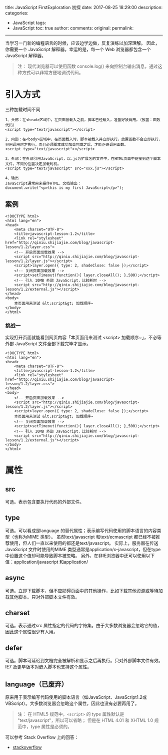 title: JavaScript FirstExploration 初探
date: 2017-08-25 18:29:00
description:
categories:
- JavaScript
tags:
- JavaScript
toc: true
author:
comments:
original:
permalink:
---
当学习一门新的编程语言的时候，应该边学边做，反复演练以加深理解。
因此，你需要一个 JavaScript 解释器。幸运的是，每一个 Web 浏览器都包含一个 JavaScript 解释器。
<!-- more -->

>注：
现代浏览器可以使用函数 console.log() 来向控制台输出消息，通过这种方式可以非常方便地调试代码。


# 引入方式
三种加载时间不同

```
1、头部：在<head>区域中，在页面被载入之前，脚本已经载入，准备好被调用。（放置：函数代码）
<script type="text/javascript"></script>

2、内部：在<body>区域中，在页面载入时，脚本被载入并立即执行。放置函数不会立即执行，只用调用时才执行，而且必须脚本成功加载完成之后，才能正确调用函数。
<script type="text/javascript"></script>

3、外部：在外部引用JavaScript，以.js为扩展名的文件中，在HTML页面中链接到这个脚本文件，不同的位置决定加载时机。
<script type="text/javascript" src="xxx.js"></script>

4、输出
JavaScript通常用来操作HTML，文档输出：
document.write("<p>this is my first JavaScript</p>");
```

## 案例
```
<!DOCTYPE html>
<html lang="en">
<head>
    <meta charset="UTF-8">
    <title>javascript-lesson-1.2</title>
    <link rel="stylesheet" href="http://qiniu.shijiajie.com/blog/javascript-lesson/1.2/layer.css">
    <!-- 开启页面加载效果 -->
    <script src="http://qiniu.shijiajie.com/blog/javascript-lesson/1.2/layer.js"></script>
    <script>layer.open({ type: 2, shadeClose: false });</script>
    <!-- 关闭页面加载效果 -->
    <script>setTimeout(function(){ layer.closeAll(); },500);</script>
    <!-- 引入 10MB 外部 JavaScript，比较耗时 -->
    <script src="http://qiniu.shijiajie.com/blog/javascript-lesson/1.2/external.js"></script>
</head>
<body>
    本页面用来测试 &lt;script&gt; 加载顺序~
</body>
</html>
```

### 挑战一
实现打开页面就能看到网页内容「本页面用来测试  &lt;script&gt;  加载顺序~」，不必等外部 JavaScript 文件全部下载完毕才显示。
```
<!DOCTYPE html>
<html lang="en">
<head>
    <meta charset="UTF-8">
    <title>javascript-lesson-1.2</title>
    <link rel="stylesheet" href="http://qiniu.shijiajie.com/blog/javascript-lesson/1.2/layer.css">
</head>
<body>
    <!-- 开启页面加载效果 -->
    <script src="http://qiniu.shijiajie.com/blog/javascript-lesson/1.2/layer.js"></script>
    <script>layer.open({ type: 2, shadeClose: false });</script>
    本页面用来测试 &lt;script&gt; 加载顺序~
    <!-- 关闭页面加载效果 -->
    <script>setTimeout(function(){ layer.closeAll(); },500);</script>
    <!-- 引入 10MB 外部 JavaScript，比较耗时 -->
    <script src="http://qiniu.shijiajie.com/blog/javascript-lesson/1.2/external.js"></script>
</body>
</html>
```


# 属性

## src
可选。表示包含要执行代码的外部文件。

## type
可选。可以看成是language 的替代属性；表示编写代码使用的脚本语言的内容类型（也称为MIME 类型）。
虽然text/javascript 和text/ecmascript 都已经不被推荐使用，但人们一直以来使用的都还是text/javascript。
实际上，服务器在传送JavaScript 文件时使用的MIME 类型通常是application/x–javascript，但在type 中设置这个值却可能导致脚本被忽略。
另外，在非IE浏览器中还可以使用以下值：application/javascript 和application/

## async
可选。立即下载脚本，但不应妨碍页面中的其他操作，比如下载其他资源或等待加载其他脚本。只对外部脚本文件有效。

## charset
可选。表示通过src 属性指定的代码的字符集。由于大多数浏览器会忽略它的值，因此这个属性很少有人用。

## defer
可选。脚本可延迟到文档完全被解析和显示之后再执行。只对外部脚本文件有效。IE7 及更早版本对嵌入脚本也支持这个属性。

## language（已废弃）
原来用于表示编写代码使用的脚本语言（如JavaScript、JavaScript1.2或VBScript）。大多数浏览器会忽略这个属性，因此也没有必要再用了。

>注：
在 HTML5 规范中，`<script>` 的 type 属性默认是 "text/javascript"，所以可以省略；
但是在 HTML 4.01 和 XHTML 1.0 规范中，type 属性是必须的。

可以参考 Stack Overflow 上的回答：
- [stackoverflow](https://stackoverflow.com/questions/4243577/which-is-better-script-type-text-javascript-script-or-script-scr "")

<!-- - []( "") -->
